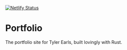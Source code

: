 [![Netlify Status](https://api.netlify.com/api/v1/badges/1a87725e-4809-4747-84ba-36365d64e4a7/deploy-status)](https://app.netlify.com/sites/lucky-daifuku-8ecef4/deploys)

# Portfolio
The portfolio site for Tyler Earls, built lovingly with Rust.


